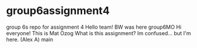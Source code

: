# group6assignment4
group 6s repo for assignment 4
Hello team! BW was here
group6MO
Hi everyone! This is Mat Ozog
What is this assignment? Im confused... but I'm here. (Alex A)
main
